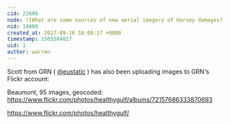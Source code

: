```yaml
---
cid: 22606
node: ![What are some sources of new aerial imagery of Harvey damages?](../notes/warren/09-12-2017/what-are-some-sources-of-new-aerial-imagery-of-harvey-damages)
nid: 14880
created_at: 2017-09-16 18:00:17 +0000
timestamp: 1505584817
uid: 1
author: warren
---
```


Scott from GRN ( [@eustatic](/profile/eustatic) ) has also been uploading images to GRN's Flickr account: 

Beaumont, 95 images, geocoded: https://www.flickr.com/photos/healthygulf/albums/72157686333870693

https://www.flickr.com/photos/healthygulf/